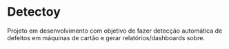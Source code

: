 # Detectoy
Projeto em desenvolvimento com objetivo de fazer detecção automática de defeitos em máquinas de cartão e gerar relatórios/dashboards sobre.
